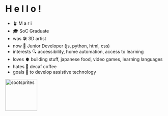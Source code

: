 <h1> H e l l o !</h1>

<ul>
  <li> 🪴 M a r i 
  <li> 🎓 SoC Graduate
  <li> was 🛠 3D artist
  <li> now 🌱 Junior Developer (js, python, html, css)
  <li> interests 🔍 accessibility, home automation, access to learning
  <li> loves 🫀 building stuff, japanese food, video games, learning languages
  <li> hates 🥀 decaf coffee 
  <li> goals 🤝 to develop assistive technology
</ul>

<img src="https://media.giphy.com/media/sxtxMmbHzBYru/giphy.gif" alt="sootsprites" width="100px" height="100px">



